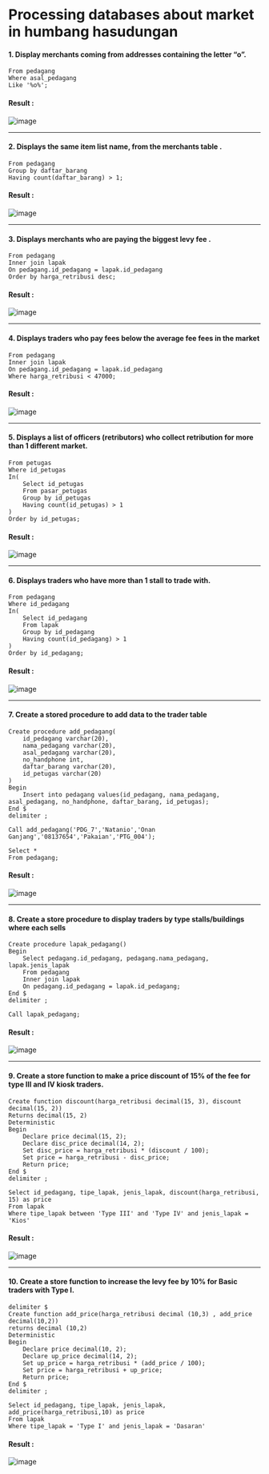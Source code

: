 # Processing databases about market in humbang hasudungan

#### 1. Display merchants coming from addresses containing the letter “o”.
``` Select *
From pedagang
Where asal_pedagang 
Like '%o%';
```
#### Result :
![image](https://github.com/suffrizz/build-a-market-database/assets/128014102/11ab4702-f4d8-4ea9-a273-dfa4400291c0)

---

#### 2. Displays the same item list name, from the merchants table .
``` Select *
From pedagang
Group by daftar_barang
Having count(daftar_barang) > 1;
```
#### Result : 
![image](https://github.com/suffrizz/build-a-market-database/assets/128014102/8f15eebc-9af4-4c40-8de9-622bfe81df87)

---

#### 3. Displays merchants who are paying the biggest levy fee .
``` Select pedagang.id_pedagang, pedagang.nama_pedagang, lapak.jenis_lapak, lapak.harga_retribusi, lapak.tipe_lapak
From pedagang
Inner join lapak
On pedagang.id_pedagang = lapak.id_pedagang
Order by harga_retribusi desc;
 ```
 #### Result : 
 ![image](https://github.com/suffrizz/build-a-market-database/assets/128014102/87ec986f-ee59-4dc9-ba0d-578293f468b6)
 
 ---
 
 #### 4. Displays traders who pay fees below the average fee fees in the market
 ``` Select pedagang.id_pedagang, pedagang.nama_pedagang, lapak.jenis_lapak, lapak.harga_retribusi
From pedagang
Inner join lapak
On pedagang.id_pedagang = lapak.id_pedagang
Where harga_retribusi < 47000;
```
#### Result : 
![image](https://github.com/suffrizz/build-a-market-database/assets/128014102/f5a29624-ab9b-423d-afa5-f7d75a193e34)

---

#### 5. Displays a list of officers (retributors) who collect retribution for more than 1 different market.
```Select *
From petugas
Where id_petugas
In(
	Select id_petugas
	From pasar_petugas
    Group by id_petugas
	Having count(id_petugas) > 1
) 
Order by id_petugas;
```
#### Result : 
![image](https://github.com/suffrizz/build-a-market-database/assets/128014102/51eeafd5-fc34-4d3d-ad11-364cc8b3ab8a)

---

#### 6. Displays traders who have more than 1 stall to trade with.
```Select *
From pedagang
Where id_pedagang 
In(
	Select id_pedagang
	From lapak
    Group by id_pedagang
    Having count(id_pedagang) > 1
)
Order by id_pedagang;
```
#### Result : 
![image](https://github.com/suffrizz/build-a-market-database/assets/128014102/88741cda-e2ba-4a8d-b4bd-b8f28472a4e3)

---

#### 7. Create a stored procedure to add data to the trader table
```delimiter $
Create procedure add_pedagang(
	id_pedagang varchar(20),
    nama_pedagang varchar(20),
    asal_pedagang varchar(20),
    no_handphone int,
    daftar_barang varchar(20),
    id_petugas varchar(20)
)
Begin
	Insert into pedagang values(id_pedagang, nama_pedagang, asal_pedagang, no_handphone, daftar_barang, id_petugas);
End $
delimiter ;

Call add_pedagang('PDG_7','Natanio','Onan Ganjang','08137654','Pakaian','PTG_004');

Select *
From pedagang;
```
#### Result : 
![image](https://github.com/suffrizz/build-a-market-database/assets/128014102/fb6e349d-909f-4ff4-ab3a-e0d51bbf2f53)

---

#### 8. Create a store procedure to display traders by type stalls/buildings where each sells
```delimiter $
Create procedure lapak_pedagang()
Begin
	Select pedagang.id_pedagang, pedagang.nama_pedagang, lapak.jenis_lapak
    From pedagang
    Inner join lapak
    On pedagang.id_pedagang = lapak.id_pedagang;
End $
delimiter ;

Call lapak_pedagang;
```
#### Result :
![image](https://github.com/suffrizz/build-a-market-database/assets/128014102/839dd523-2f43-4ebd-b8b5-7f03ee22a336)

---

#### 9. Create a store function to make a price discount of 15% of the fee for type III and IV kiosk traders.
``` delimiter $
Create function discount(harga_retribusi decimal(15, 3), discount decimal(15, 2))
Returns decimal(15, 2)
Deterministic
Begin
	Declare price decimal(15, 2);
	Declare disc_price decimal(14, 2);
	Set disc_price = harga_retribusi * (discount / 100);
	Set price = harga_retribusi - disc_price;
	Return price;
End $
delimiter ;

Select id_pedagang, tipe_lapak, jenis_lapak, discount(harga_retribusi, 15) as price
From lapak
Where tipe_lapak between 'Type III' and 'Type IV' and jenis_lapak = 'Kios'
```
#### Result : 
![image](https://github.com/suffrizz/build-a-market-database/assets/128014102/8da4f75c-3760-478c-9ad4-cd5021183d15)

---

#### 10. Create a store function to increase the levy fee by 10% for Basic traders with Type I.
```
delimiter $
Create function add_price(harga_retribusi decimal (10,3) , add_price decimal(10,2))
returns decimal (10,2)
Deterministic
Begin
	Declare price decimal(10, 2);
	Declare up_price decimal(14, 2);
	Set up_price = harga_retribusi * (add_price / 100);
	Set price = harga_retribusi + up_price;
	Return price;
End $
delimiter ;

Select id_pedagang, tipe_lapak, jenis_lapak, add_price(harga_retribusi,10) as price
From lapak
Where tipe_lapak = 'Type I' and jenis_lapak = 'Dasaran' 
```

#### Result : 
![image](https://github.com/suffrizz/build-a-market-database/assets/128014102/946801ea-3e16-4e97-aba8-0226f25bb837)





 


